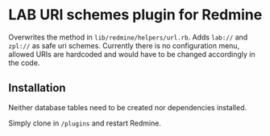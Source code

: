 # LAB URI schemes plugin for Redmine

Overwrites the method in `lib/redmine/helpers/url.rb`. Adds `lab://` and `zpl://` as safe uri schemes.
Currently there is no configuration menu, allowed URIs are hardcoded and would have to be changed accordingly in the code.

## Installation

Neither database tables need to be created nor dependencies installed.

Simply clone in ``/plugins`` and restart Redmine.
